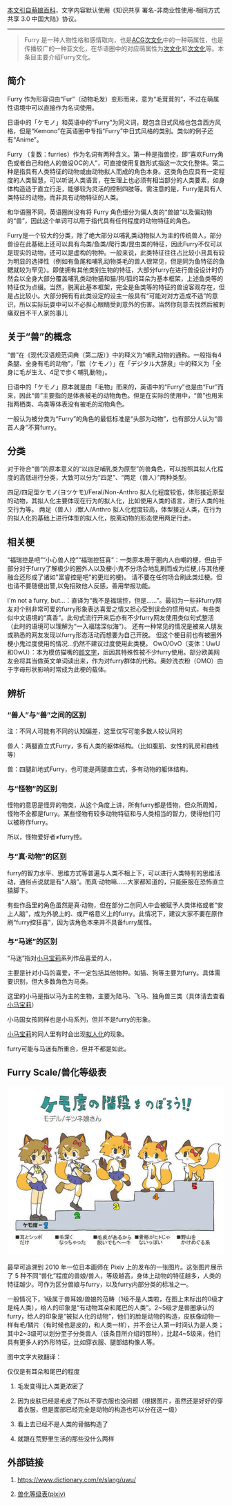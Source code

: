<!-- markdownlint-disable MD041 MD033 -->

[本文引自萌娘百科](https://mzh.moegirl.org.cn/Furry)，文字内容默认使用《知识共享 署名-非商业性使用-相同方式共享 3.0 中国大陆》协议。

<hr>

> Furry 是一种人物性格和感情取向，也是[ACG](https://mzh.moegirl.org.cn/ACG)[次文化](https://mzh.moegirl.org.cn/次文化)中的一种萌属性，也是传播较广的一种亚文化，在华语圈中的对应萌属性为[次文化](https://mzh.moegirl.org.cn/兽人)和[次文化](https://mzh.moegirl.org.cn/动物)等。本条目主要介绍Furry文化。

## 简介

Furry 作为形容词由“Fur”（动物毛发）变形而来，意为“毛茸茸的”，不过在萌属性语境中可以直接作为名词使用。

日语中的「ケモノ」和英语中的“Furry”为同义词，既包含日式风格也包含西方风格，但是“Kemono”在英语圈中专指“Furry”中日式风格的类别。类似的例子还有“Anime”。

Furry （复数：furries）作为名词有两种含义。第一种是指兽控，即“喜欢Furry角色或者自己和他人的兽设OC的人”，可直接使用复数形式指这一次文化整体。第二种是指具有人类特征的动物或由动物拟人而成的角色本身。这类角色应具有一定程度的人类智慧，可以听说人类语言，在生理上也必须有相当部分的人类要素，如身体构造适于直立行走，能够较为灵活的控制四肢等。需注意的是，Furry是具有人类特征的动物，而非具有动物特征的人类。

和华语圈不同，英语圈尚没有将 Furry 角色细分为偏人类的“兽娘”以及偏动物的“兽”，因此这个单词可以用于指代具有任何程度的动物特征的角色。

Furry是一个较大的分类，除了绝大部分以哺乳类动物拟人为主的传统兽人，部分兽设在此基础上还可以具有鸟类/鱼类/爬行类/昆虫类的特征，因此Furry不仅可以是现实的动物，还可以是虚构的物种。一般来说，此类特征往往占比较小且具有较为明显的选择性（例如有鱼尾和哺乳动物类毛的兽人很常见，但是同为鱼特征的鱼鳃就较为罕见）。即使拥有其他类别生物的特征，大部分furry在进行兽设设计时仍然会以全身大部分覆盖哺乳类动物猫和猫/狗/狐的耳朵为基本框架，上述鱼类等的特征仅为点缀。当然，脱离此基本框架，完全是鱼类等的特征的兽设客观存在，但是占比较小。大部分拥有有此类设定的设主一般具有“可能对对方造成不适”的意识，所以实际玩耍中可以不必担心眼睛受到意外的伤害。当然你刻意去找然后被刺痛双目不干人家的事儿

## 关于“兽”的概念

“兽”在《现代汉语规范词典（第二版）》中的释义为“哺乳动物的通称。一般指有4条腿、全身有毛的动物”，「獣（ケモノ）」在「デジタル大辞泉」中的释义为「全身に毛が生え、4足で歩く哺乳動物」。

日语中的「ケモノ」原本就是由「毛物」而来的，英语中的“Furry”也是由“Fur”而来，因此“兽”主要指的是体表被毛的动物角色。但是在实际的使用中，“兽”也用来指两栖类、鸟类等体表没有被毛的动物角色。

一般认为被分类为“Furry”的角色的最低标准是“头部为动物”，也有部分人认为“兽首人身”不算furry。

## 分类

对于符合“兽”的原本意义的“以四足哺乳类为原型”的兽角色，可以按照其拟人化程度的高低进行分类，大致可以分为“四足”、“两足（兽人）”两种类型。

四足/四足型ケモノ(ヨツケモ)/Feral/Non-Anthro
拟人化程度较低，体形接近原型的动物，其拟人化主要体现在行为的拟人化，比如使用人类的语言，进行人类的社交行为等。
两足（兽人）/獣人/Anthro
拟人化程度较高，体型接近人类，在行为的拟人化的基础上进行体型的拟人化，脱离动物的形态使用两足行走。

## 相关梗

“福瑞控是吧”“小心兽人控”“福瑞控狂喜”：一类原本用于圈内人自嘲的梗，但由于部分对于furry了解极少的圈外人以及梗小鬼不分场合地乱刷而成为烂梗,(与其他梗融合还形成了诸如"富睿控是吧"的更烂的梗)。
请不要在任何场合刷此类烂梗。但也请不要随便出警,以免招致他人反感，善用举报功能。

I'm not a furry, but...：直译为“我不是福瑞控，但是……”。最初为一些非furry网友对个别非常可爱的furry形象表达喜爱之情又担心受到误会的惯用句式，有些类似中文语境的“真香”。此句式流行开来后亦有不少furry网友使用类似句式整活（此时的语境可以理解为“一入福瑞深似海”）。
还有一种常见的情况是被亲人朋友或熟悉的网友发现以furry形态活动而想要为自己开脱。
但这个梗目前也有被圈外梗小鬼过度使用的情况...仍然不建议过度使用此类梗。
OwO/OvO（变体：UwU和OwU）：本为模仿猫嘴的[颜文字](https://mzh.moegirl.org.cn/颜文字)，后因其特殊性被不少furry使用。部分欧美网友会将其当做英文单词读出来，作为对furry群体的代称。奥妙洗衣粉（OMO）由于字母形状影响时常成为此梗的载体。

## 辨析

### “兽人”与“兽”之间的区别

注：不同人可能有不同的认知偏差，这里仅写可能多数人较认同的

兽人：两腿直立式Furry，多有人类的躯体结构。（比如腹肌、女性的乳房和曲线等）

兽：四腿趴地式Furry，也可能是两腿直立式，多有动物的躯体结构。

### 与“怪物”的区别

怪物的意思是怪异的物类，从这个角度上讲，所有furry都是怪物，但众所周知，怪物不全都是furry。某些怪物有较多动物特征和与人类相当的智力，使得他们可以被称作furry。

所以，怪物爱好者≠furry控。

### 与“真·动物”的区别

furry的智力水平、思维方式等普遍与人类不相上下，可以进行人类特有的思维活动，通俗点说就是有“人脑”。而真·动物嘛……大家都知道的，只能臣服在恐怖直立猿脚下。

有些作品里的角色虽然是真·动物，但在部分二创同人中会被赋予人类体格或者“安上人脑”，成为外貌上的、或严格意义上的furry。此情况下，建议大家不要在原作刷“furry控狂喜”，因为该角色本来并不具备furry属性。

### 与“马迷”的区别

“马迷”指对[小马宝莉](https://mzh.moegirl.org.cn/小马宝莉)系列作品喜爱的人，

主要是针对小马的喜爱，不一定包括其他物种。如猫、狗等主要为furry。具体需要识别，但大多数角色为马类。

这里的小马是指以马为主的生物，主要为陆马、飞马、独角兽三类（具体请去查看[小马宝莉](https://mzh.moegirl.org.cn/小马宝莉)）

小马国女孩同样也是小马系列，但并不是furry的形象。

[小马宝莉](https://mzh.moegirl.org.cn/小马宝莉)的同人里有时会出现[拟人化](https://mzh.moegirl.org.cn/拟人化)的现象。

furry可能与马迷有所重合，但并不都是如此。

## Furry Scale/兽化等级表

![兽化等级表](/post/FurryWikiMegirlWiki/images/Furry-scale.webp "兽化等级表")

最早可追溯到 2010 年一位日本画师在 Pixiv 上的发布的一张图片。这张图片展示了 5 种不同“兽化”程度的兽娘/兽人，等级越高，身体上动物的特征越多，人类的特征越少。可作为区分兽娘与furry，以及furry内部分类的标准之一。

一般情况下，1级属于兽耳娘/兽娘的范畴（1级不是人类啦，在图上未标出的0级才是纯人类），给人的印象是“有动物耳朵和尾巴的人类”。2~5级才是兽圈承认的furry，给人的印象是“被拟人化的动物”，他们的脸是动物的构造，皮肤像动物一样有毛/鳞片（有时候也是皮的，和人类一样），并不会让人第一时间认为是人类；其中2~3级可以划分至子分类兽人（该条目所介绍的那种），比起4~5级来，他们具有更多人的外形特征，比如穿衣服、腿部结构像人等。

图中文字大致翻译：

仅仅是有耳朵和尾巴的程度

1. 毛发变得比人类更浓密了

2. 因为皮肤已经是毛皮了所以不穿衣服也没问题（根据图片，虽然还是好好的穿着衣服，但是面部已经完全是动物的构造也可以分在这一级）

3. 看上去已经不是人类的骨骼构造了

4. 就跟在荒野里生活的那些没什么两样

<h2 class="ImportantColor">外部链接</h2>

1. <https://www.dictionary.com/e/slang/uwu/>

2. [兽化等级表(pixiv)](https://www.pixiv.net/artworks/11313122)
